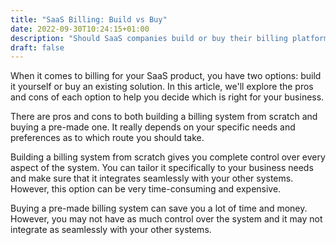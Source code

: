 ```yaml
---
title: "SaaS Billing: Build vs Buy"
date: 2022-09-30T10:24:15+01:00
description: "Should SaaS companies build or buy their billing platform? We look at the pros and cons of each approach."
draft: false
---
```

When it comes to billing for your SaaS product, you have two options: build it yourself or buy an existing solution. In this article, we'll explore the pros and cons of each option to help you decide which is right for your business.

There are pros and cons to both building a billing system from scratch and buying a pre-made one. It really depends on your specific needs and preferences as to which route you should take.

Building a billing system from scratch gives you complete control over every aspect of the system. You can tailor it specifically to your business needs and make sure that it integrates seamlessly with your other systems. However, this option can be very time-consuming and expensive.

Buying a pre-made billing system can save you a lot of time and money. However, you may not have as much control over the system and it may not integrate as seamlessly with your other systems.